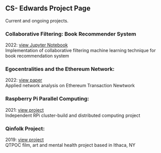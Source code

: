 ## CS- Edwards Project Page
Current and ongoing projects.

### Collaborative Filtering: Book Recommender System
2022: [view Jupyter Notebook](https://github.com/CS-Edwards/book_recommender_system/blob/main/collaborative_filtering.ipynb) <br>
Implementation of collaborative filtering machine learning technique for book recommendation system

### Egocentralities and the Ethereum Network:
2022: [view paper](https://bit.ly/3PEtHVn)<br>
Applied network analysis on Ethereum Transaction Newtwork

### Raspberry Pi Parallel Computing:
2021: [view project](https://bit.ly/39SJcsz)<br>
Independent RPi cluster-build and distributed computing project

### Qinfolk Project:
2019: [view project](https://bit.ly/3wUp01k)<br>
QTPOC film, art and mental health project based in Ithaca, NY
